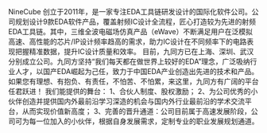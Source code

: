 NineCube 创立于2011年，是一家专注EDA工具链研发设计的国际化软件公司。公司规划设计9款EDA软件产品，覆盖射频IC设计全流程，匠心打造较为先进的射频EDA工具链。其中，三维全波电磁场仿真产品（eWave）不断满足用户在泛模拟高速、高性能的芯片/IP设计频率趋高的需求，助力IC设计在不同频率下的电路表现把握精准数据，提升IC设计质量和效率。 目前，九同方已在上海、深圳、武汉分别成立公司。九同方坚持“我们每天都在做世界上较好的EDA”理念，广泛吸纳行业人才，以国产EDA崛起为己任，致力于中国EDA产业创造出先进的技术和产品。 如果您有理想、有抱负、有责任，不怕苦、不怕累，来这里，九同方有广阔的平台任君跃进！ 我们能提供的舞台： 1、合伙人制度、股权激励； 2、为公司优秀的小伙伴创造并提供国内外最前沿学习深造的机会与国内外行业最前沿的学术交流平台，从而实现价值新高度； 3、完善的晋升通道：公司目前属于高速发展阶段，公司可为每一位加入的小伙伴，根据自身发展需求，定制专业的职业发展规划通道。



